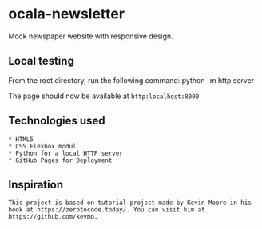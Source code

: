 # ocala-newsletter
   
   Mock newspaper website with responsive design.

## Local testing

   From the root directory, run the following command:
        python -m http.server

   The page should now be available at `http:localhost:8000`


## Technologies used

    * HTML5
    * CSS Flexbox modul
    * Python for a local HTTP server
    * GitHub Pages for Deployment

## Inspiration

    This project is based on tutorial project made by Kevin Moore in his book at https://zerotocode.today/. You can visit him at https://github.com/kevmo.

